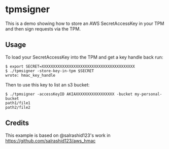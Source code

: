 # tpmsigner

This is a demo showing how to store an AWS SecretAccessKey in your TPM and then sign requests via the TPM.

## Usage

To load your SecretAccessKey into the TPM and get a key handle back run:

```
$ export SECRET=XXXXXXXXXXXXXXXXXXXXXXXXXXXXXXXXXXXXXXXXX
$ ./tpmsigner -store-key-in-tpm $SECRET
wrote: hmac_key_handle

```

Then to use this key to list an s3 bucket:
```
$ ./tpmsigner -accessKeyID AKIAXXXXXXXXXXXXXXXXX -bucket my-personal-bucket
path1/file1
path2/file2
```

## Credits

This example is based on @salrashid123's work in https://github.com/salrashid123/aws_hmac
